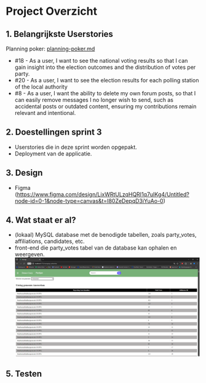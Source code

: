 # Project Overzicht

## 1. Belangrijkste Userstories
Planning poker: [planning-poker.md](planning-poker.md)
- #18 -  As a user, I want to see the national voting results so that I can gain insight into the election outcomes and the distribution of votes per party.
- #20 -  As a user, I want to see the election results for each polling station of the local authority
- #8 - As a user, I want the ability to delete my own forum posts, so that I can easily remove messages I no longer wish to send, such as accidental posts or outdated content, ensuring my contributions remain relevant and intentional.

## 2. Doestellingen sprint 3
- Userstories die in deze sprint worden opgepakt.
- Deployment van de applicatie.

## 3. Design
- Figma (https://www.figma.com/design/LixWRtULzqHQRI1q7uIKg4/Untitled?node-id=0-1&node-type=canvas&t=I80ZeDepqD3iYuAo-0)

## 4. Wat staat er al?
- (lokaal) MySQL database met de benodigde tabellen, zoals party_votes, affiliations, candidates, etc.
- front-end die party_votes tabel van de database kan ophalen en weergeven.
![screenshot uitslag per stembureau](img_2.png)

## 5. Testen

